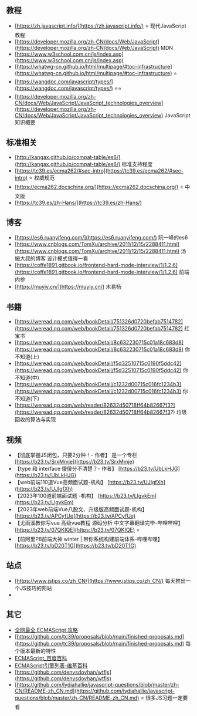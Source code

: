 ## 教程
- [https://zh.javascript.info/](https://zh.javascript.info/)  ⭐️  现代JavaScript教程
- [https://developer.mozilla.org/zh-CN/docs/Web/JavaScript](https://developer.mozilla.org/zh-CN/docs/Web/JavaScript)  MDN
- [https://www.w3school.com.cn/js/index.asp](https://www.w3school.com.cn/js/index.asp)  
- [https://whatwg-cn.github.io/html/multipage/#toc-infrastructure](https://whatwg-cn.github.io/html/multipage/#toc-infrastructure)   ⭐️
- [https://wangdoc.com/javascript/types/](https://wangdoc.com/javascript/types/)  ⭐️⭐️
- [https://developer.mozilla.org/zh-CN/docs/Web/JavaScript/JavaScript_technologies_overview](https://developer.mozilla.org/zh-CN/docs/Web/JavaScript/JavaScript_technologies_overview) JavaScript知识概要
## 标准相关

- [http://kangax.github.io/compat-table/es6/](http://kangax.github.io/compat-table/es6/) 标准支持程度
- [https://tc39.es/ecma262/#sec-intro](https://tc39.es/ecma262/#sec-intro)  ⭐️ 权威规范
- [https://ecma262.docschina.org/](https://ecma262.docschina.org/) ⭐️ 中文版
- [https://tc39.es/zh-Hans/](https://tc39.es/zh-Hans/)
## 博客

- [https://es6.ruanyifeng.com/](https://es6.ruanyifeng.com/)  阮一峰的es6
- [https://www.cnblogs.com/TomXu/archive/2011/12/15/2288411.html](https://www.cnblogs.com/TomXu/archive/2011/12/15/2288411.html)  汤姆大叔的博客  设计模式值得一看
- [https://coffe1891.gitbook.io/frontend-hard-mode-interview/1/1.2.6](https://coffe1891.gitbook.io/frontend-hard-mode-interview/1/1.2.6) 前端内参
- [https://muyiy.cn/](https://muyiy.cn/)  木易杨
## 书籍

- [https://weread.qq.com/web/bookDetail/751326d0720befab7514782](https://weread.qq.com/web/bookDetail/751326d0720befab7514782)  红宝书
- [https://weread.qq.com/web/bookDetail/8c632230715c01a18c683d8](https://weread.qq.com/web/bookDetail/8c632230715c01a18c683d8)  你不知道(上)
- [https://weread.qq.com/web/bookDetail/f5d32510715c0190f5ddc42](https://weread.qq.com/web/bookDetail/f5d32510715c0190f5ddc42)  你不知道(中)
- [https://weread.qq.com/web/bookDetail/c1232d00715c016fc1234b3](https://weread.qq.com/web/bookDetail/c1232d00715c016fc1234b3) 你不知道(下)
- [https://weread.qq.com/web/reader/82632d50718ff64b82667f3?](https://weread.qq.com/web/reader/82632d50718ff64b82667f3?)  垃圾回收的算法与实现
## 视频

- 【彻底掌握JS闭包，只要2分钟！- 作者】 是一个专栏  [https://b23.tv/SrxMmje](https://b23.tv/SrxMmje)
- 【type 和 interface 傻傻分不清楚？- 作者】 [https://b23.tv/UbLkHJG](https://b23.tv/UbLkHJG)
- 【web前端110道Vue高频面试题-机构】 [https://b23.tv/UJIgfXh](https://b23.tv/UJIgfXh)
- 【2023年100道前端面试题 -机构】 [https://b23.tv/LlgvkEm](https://b23.tv/LlgvkEm)
- 【2023年web前端Vue八股文、升级版高频面试题-机构】 [https://b23.tv/APCyfUe](https://b23.tv/APCyfUe)
- 【尤雨溪教你写vue 高级vue教程 源码分析 中文字幕翻译完毕-哔哩哔哩】 [https://b23.tv/07QKIQE](https://b23.tv/07QKIQE)   ⭐️
- 【前阿里P8前端大神 winter | 带你系统构建前端体系-哔哩哔哩】 [https://b23.tv/bD20T1G](https://b23.tv/bD20T1G)
## 站点

- [https://www.jstips.co/zh_CN/](https://www.jstips.co/zh_CN/) 每天推出一个JS技巧的网站
- 

## 其它

- [全网最全 ECMAScript 攻略](https://zhuanlan.zhihu.com/p/367249029)
- [https://github.com/tc39/proposals/blob/main/finished-proposals.md](https://github.com/tc39/proposals/blob/main/finished-proposals.md) 每个版本最新的特性
- [ECMAScript_百度百科](https://baike.baidu.com/item/ECMAScript?fromModule=lemma_inlink)
- [ECMAScript引擎列表-维基百科](https://zh.wikipedia.org/wiki/ECMAScript%E5%BC%95%E6%93%8E%E5%88%97%E8%A1%A8?wprov=srpw1_1)
- [https://github.com/denysdovhan/wtfjs](https://github.com/denysdovhan/wtfjs) 
- [https://github.com/lydiahallie/javascript-questions/blob/master/zh-CN/README-zh_CN.md](https://github.com/lydiahallie/javascript-questions/blob/master/zh-CN/README-zh_CN.md) ⭐️ 很多JS习题一定要看

